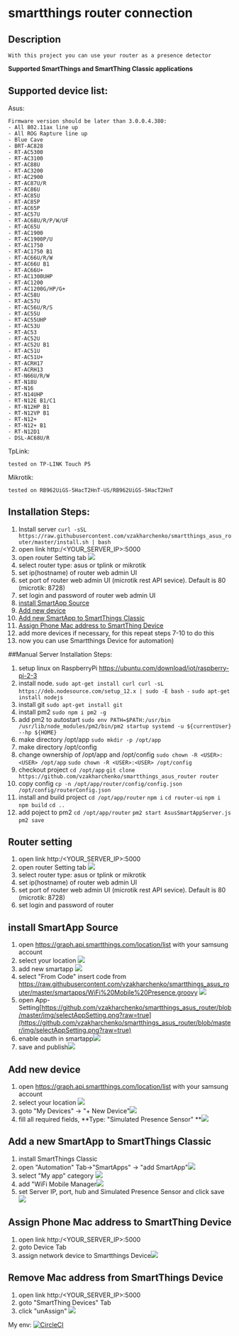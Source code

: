 # smartthings router connection
## Description
    With this project you can use your router as a presence detector
  **Supported  SmartThings and SmartThing Classic applications**
## Supported device list:
Asus:

    Firmware version should be later than 3.0.0.4.380:
    - All 802.11ax line up
    - All ROG Rapture line up
    - Blue Cave
    - BRT-AC828
    - RT-AC5300
    - RT-AC3100
    - RT-AC88U
    - RT-AC3200
    - RT-AC2900
    - RT-AC87U/R
    - RT-AC86U
    - RT-AC85U
    - RT-AC85P
    - RT-AC65P
    - RT-AC57U
    - RT-AC68U/R/P/W/UF
    - RT-AC65U
    - RT-AC1900
    - RT-AC1900P/U
    - RT-AC1750
    - RT-AC1750 B1
    - RT-AC66U/R/W
    - RT-AC66U B1
    - RT-AC66U+
    - RT-AC1300UHP
    - RT-AC1200
    - RT-AC1200G/HP/G+
    - RT-AC58U
    - RT-AC57U
    - RT-AC56U/R/S
    - RT-AC55U
    - RT-AC55UHP
    - RT-AC53U
    - RT-AC53
    - RT-AC52U
    - RT-AC52U B1
    - RT-AC51U
    - RT-AC51U+
    - RT-ACRH17
    - RT-ACRH13
    - RT-N66U/R/W
    - RT-N18U
    - RT-N16
    - RT-N14UHP
    - RT-N12E B1/C1
    - RT-N12HP B1
    - RT-N12VP B1
    - RT-N12+
    - RT-N12+ B1
    - RT-N12D1
    - DSL-AC68U/R
TpLink:

    tested on TP-LINK Touch P5
Mikrotik:

    tested on RB962UiGS-5HacT2HnT-US/RB962UiGS-5HacT2HnT

## Installation Steps:
1. Install server
`curl -sSL https://raw.githubusercontent.com/vzakharchenko/smartthings_asus_router/master/install.sh | bash`
2. open link http:/<YOUR_SERVER_IP>:5000
3. open router Setting tab  ![](https://github.com/vzakharchenko/smartthings_asus_router/blob/master/img/routerSetting.png?raw=true)
4. select router type: asus or tplink or mikrotik
5. set ip(hostname) of router  web admin UI 
6. set port of router  web admin UI (microtik rest API sevice). Default is 80 (microtik: 8728)
7. set login and password of router  web admin UI 
8. [install SmartApp Source](https://github.com/vzakharchenko/smartthings_asus_router#install-smartapp-source "install SmartApp Source")
9. [Add new device](https://github.com/vzakharchenko/smartthings_asus_router#add-new-device "Add new device")
10. [Add new SmartApp to SmartThings Classic](https://github.com/vzakharchenko/smartthings_asus_router#add-a-new-smartapp-to-smartthings-classic "Add a new SmartApp to SmartThings Classic")
11.  [Assign Phone Mac address to  SmartThing Device](https://github.com/vzakharchenko/smartthings_asus_router#assign-phone-mac-address-to--smartthing-device "Assign Phone Mac address to  SmartThing Device")
12. add more devices if necessary, for this repeat steps 7-10 to do this
13. now you can use Smartthings Device for automation)


##Manual Server Installation Steps:
1. setup linux on RaspberryPi https://ubuntu.com/download/iot/raspberry-pi-2-3
2. install node.
`sudo apt-get install curl
curl -sL https://deb.nodesource.com/setup_12.x | sudo -E bash -`
`sudo apt-get install nodejs`
3. install git
`sudo apt-get install git`
4. install pm2
`sudo npm i pm2 -g`
5. add pm2 to autostart
`sudo env PATH=$PATH:/usr/bin /usr/lib/node_modules/pm2/bin/pm2 startup systemd -u ${currentUser} --hp ${HOME}`
6. make directory /opt/app
`sudo mkdir -p /opt/app`
7. make directory /opt/config
8. change ownership of /opt/app and /opt/config
`sudo chown -R <USER>:<USER> /opt/app`
`sudo chown -R <USER>:<USER> /opt/config`
9. checkout project
`cd /opt/app`
`git clone https://github.com/vzakharchenko/smartthings_asus_router router`
10.  copy config `cp -n /opt/app/router/config/config.json /opt/config/routerConfig.json`
11.  install and build project
`cd /opt/app/router`
`npm i`
`cd router-ui`
`npm i`
`npm build`
`cd ..`
12. add poject to pm2
`cd /opt/app/router`
`pm2 start AsusSmartAppServer.js`
`pm2 save`
 
## Router setting
1. open link http:/<YOUR_SERVER_IP>:5000
2. open router Setting tab ![](https://github.com/vzakharchenko/smartthings_asus_router/blob/master/img/routerSetting.png?raw=true)
3. select router type: asus or tplink or mikrotik
4. set ip(hostname) of router  web admin UI 
5. set port of router  web admin UI (microtik rest API sevice). Default is 80 (microtik: 8728)
6. set login and password of router

## install SmartApp Source
1. open https://graph.api.smartthings.com/location/list with your samsung account
2. select your location ![](https://github.com/vzakharchenko/smartthings_asus_router/blob/master/img/Location.png?raw=true)
3. add new smartapp ![](https://github.com/vzakharchenko/smartthings_asus_router/blob/master/img/addNewSmartApp.png?raw=true)
4. select "From Code" insert code from https://raw.githubusercontent.com/vzakharchenko/smartthings_asus_router/master/smartapps/WiFi%20Mobile%20Presence.groovy ![](https://github.com/vzakharchenko/smartthings_asus_router/blob/master/img/createNewSmartApp.png?raw=true)
5. open App-Setting[https://github.com/vzakharchenko/smartthings_asus_router/blob/master/img/selectAppSetting.png?raw=true](https://github.com/vzakharchenko/smartthings_asus_router/blob/master/img/selectAppSetting.png?raw=true)
6. enable oauth in smartapp![](https://github.com/vzakharchenko/smartthings_asus_router/blob/master/img/enableOAuth.png?raw=true)
7.  save and publish![](https://github.com/vzakharchenko/smartthings_asus_router/blob/master/img/saveAndPublish.png?raw=true)

## Add new device
1. open https://graph.api.smartthings.com/location/list with your samsung account
2. select your location ![](https://github.com/vzakharchenko/smartthings_asus_router/blob/master/img/Location.png?raw=true)
3. goto "My Devices" -> "+ New Device"![](https://github.com/vzakharchenko/smartthings_asus_router/blob/master/img/addNewDevice.png?raw=true)
4. fill all required fields, **Type: "Simulated Presence Sensor" **![](https://github.com/vzakharchenko/smartthings_asus_router/blob/master/img/createPresenteSensor.png?raw=true)

## Add a new SmartApp to SmartThings Classic
1. install SmartThings Classic
2. open "Automation" Tab->"SmartApps" -> "add SmartApp"![](https://github.com/vzakharchenko/smartthings_asus_router/blob/master/img/addSmartApp.png?raw=true)
3. select "My app" category ![](https://github.com/vzakharchenko/smartthings_asus_router/blob/master/img/MyApps.png?raw=true)
4. add "WiFi Mobile Manager![](https://github.com/vzakharchenko/smartthings_asus_router/blob/master/img/addWifiMobilePresence.png?raw=true)
5. set Server IP, port, hub and Simulated Presence Sensor and click save ![](https://github.com/vzakharchenko/smartthings_asus_router/blob/master/img/settingSmartApp.png?raw=true)

## Assign Phone Mac address to  SmartThing Device
1. open link http:/<YOUR_SERVER_IP>:5000
2. goto Device Tab
3. assign network device to Smartthings Device![](https://github.com/vzakharchenko/smartthings_asus_router/blob/master/img/assignMac.png?raw=true)

## Remove Mac address from  SmartThings Device
1. open link http:/<YOUR_SERVER_IP>:5000
2. goto "SmartThing Devices" Tab
3. click "unAssign" ![](https://github.com/vzakharchenko/smartthings_asus_router/blob/master/img/unAssign.png?raw=true)



My env: [![CircleCI](https://circleci.com/gh/vzakharchenko/smartthings_asus_router.svg?style=svg)](https://circleci.com/gh/vzakharchenko/smartthings_asus_router)

